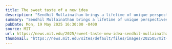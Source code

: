 ```yaml
---
title: The sweet taste of a new idea
description: "Sendhil Mullainathan brings a lifetime of unique perspectives to research in behavioral economics and machine learning."
summary: "Sendhil Mullainathan brings a lifetime of unique perspectives to research in behavioral economics and machine learning."
pubDate: Mon, 19 May 2025 16:30:00 -0400
source: MIT
url: https://news.mit.edu/2025/sweet-taste-new-idea-sendhil-mullainathan-0519
thumbnail: "https://news.mit.edu/sites/default/files/images/202505/mit-sendhil-Mullainathan.jpg"
---
```


